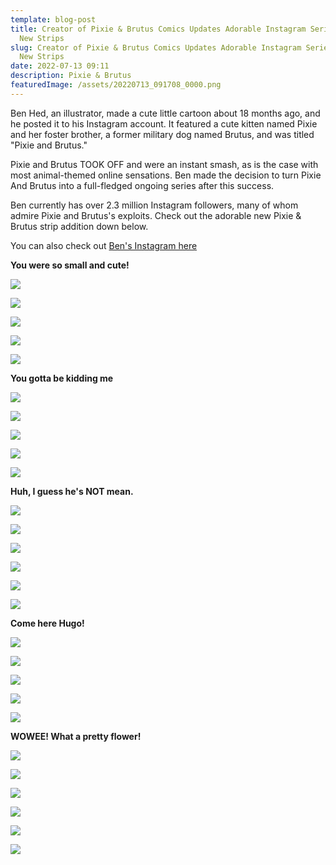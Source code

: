 ```yaml
---
template: blog-post
title: Creator of Pixie & Brutus Comics Updates Adorable Instagram Series With 5
  New Strips
slug: Creator of Pixie & Brutus Comics Updates Adorable Instagram Series With 5
  New Strips
date: 2022-07-13 09:11
description: Pixie & Brutus
featuredImage: /assets/20220713_091708_0000.png
---
```

Ben Hed, an illustrator, made a cute little cartoon about 18 months ago, and he posted it to his Instagram account. It featured a cute kitten named Pixie and her foster brother, a former military dog named Brutus, and was titled "Pixie and Brutus."

Pixie and Brutus TOOK OFF and were an instant smash, as is the case with most animal-themed online sensations. Ben made the decision to turn Pixie And Brutus into a full-fledged ongoing series after this success.

Ben currently has over 2.3 million Instagram followers, many of whom admire Pixie and Brutus's exploits. Check out the adorable new Pixie & Brutus strip addition down below.

You can also check out [Ben's Instagram here](https://www.instagram.com/pet_foolery/)

**You were so small and cute!**

![](/assets/screenshot_20220713-090814_instagram.jpg)

![](/assets/screenshot_20220713-090827_instagram.jpg)

<script async src="https://pagead2.googlesyndication.com/pagead/js/adsbygoogle.js?client=ca-pub-4648723387452672"
     crossorigin="anonymous"></script>

<ins class="adsbygoogle"
     style="display:block; text-align:center;"
     data-ad-layout="in-article"
     data-ad-format="fluid"
     data-ad-client="ca-pub-4648723387452672"
     data-ad-slot="9248327144"></ins>

<script>
     (adsbygoogle = window.adsbygoogle || []).push({});
</script>

![](/assets/screenshot_20220713-090840_instagram.jpg)

![](/assets/screenshot_20220713-090852_instagram.jpg)

![](/assets/screenshot_20220713-090904_instagram.jpg)

**You gotta be kidding me**

![](/assets/screenshot_20220713-090655_instagram.jpg)

![](/assets/screenshot_20220713-090708_instagram.jpg)

<script async src="https://pagead2.googlesyndication.com/pagead/js/adsbygoogle.js?client=ca-pub-4648723387452672"
     crossorigin="anonymous"></script>

<ins class="adsbygoogle"
     style="display:block; text-align:center;"
     data-ad-layout="in-article"
     data-ad-format="fluid"
     data-ad-client="ca-pub-4648723387452672"
     data-ad-slot="9248327144"></ins>

<script>
     (adsbygoogle = window.adsbygoogle || []).push({});
</script>

![](/assets/screenshot_20220713-090720_instagram.jpg)

![](/assets/screenshot_20220713-090732_instagram.jpg)

![](/assets/screenshot_20220713-090746_instagram.jpg)

**Huh, I guess he's NOT mean.**

![](/assets/screenshot_20220713-090528_instagram.jpg)

![](/assets/screenshot_20220713-090542_instagram.jpg)

<script async src="https://pagead2.googlesyndication.com/pagead/js/adsbygoogle.js?client=ca-pub-4648723387452672"
     crossorigin="anonymous"></script>

<ins class="adsbygoogle"
     style="display:block; text-align:center;"
     data-ad-layout="in-article"
     data-ad-format="fluid"
     data-ad-client="ca-pub-4648723387452672"
     data-ad-slot="9248327144"></ins>

<script>
     (adsbygoogle = window.adsbygoogle || []).push({});
</script>

![](/assets/screenshot_20220713-090555_instagram.jpg)

![](/assets/screenshot_20220713-090607_instagram.jpg)

![](/assets/screenshot_20220713-090620_instagram.jpg)

![](/assets/screenshot_20220713-090633_instagram.jpg)

**Come here Hugo!**

![](/assets/screenshot_20220713-090401_instagram.jpg)

![](/assets/screenshot_20220713-090415_instagram.jpg)

<script async src="https://pagead2.googlesyndication.com/pagead/js/adsbygoogle.js?client=ca-pub-4648723387452672"
     crossorigin="anonymous"></script>

<ins class="adsbygoogle"
     style="display:block; text-align:center;"
     data-ad-layout="in-article"
     data-ad-format="fluid"
     data-ad-client="ca-pub-4648723387452672"
     data-ad-slot="9248327144"></ins>

<script>
     (adsbygoogle = window.adsbygoogle || []).push({});
</script>

![](/assets/screenshot_20220713-090428_instagram.jpg)

![](/assets/screenshot_20220713-090442_instagram.jpg)

![](/assets/screenshot_20220713-090454_instagram.jpg)

**WOWEE! What a pretty flower!**

![](/assets/screenshot_20220713-090236_instagram.jpg)

![](/assets/screenshot_20220713-090252_instagram.jpg)

<script async src="https://pagead2.googlesyndication.com/pagead/js/adsbygoogle.js?client=ca-pub-4648723387452672"
     crossorigin="anonymous"></script>

<ins class="adsbygoogle"
     style="display:block; text-align:center;"
     data-ad-layout="in-article"
     data-ad-format="fluid"
     data-ad-client="ca-pub-4648723387452672"
     data-ad-slot="9248327144"></ins>

<script>
     (adsbygoogle = window.adsbygoogle || []).push({});
</script>

![](/assets/screenshot_20220713-090304_instagram.jpg)

![](/assets/screenshot_20220713-090317_instagram.jpg)

![](/assets/screenshot_20220713-090330_instagram.jpg)

![](/assets/screenshot_20220713-090342_instagram.jpg)